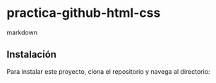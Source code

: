 # practica-github-html-css
markdown
## Instalación
Para instalar este proyecto, clona el repositorio y navega al directorio:
